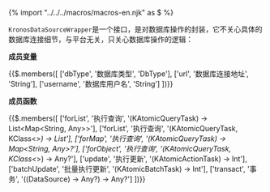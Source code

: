 {% import "../../../macros/macros-en.njk" as $ %}

`KronosDataSourceWrapper`是一个接口，是对数据库操作的封装，它不关心具体的数据库连接细节，与平台无关，只关心数据库操作的逻辑：

**成员变量**

{{$.members([
    ['dbType', '数据库类型', 'DbType'],
    ['url', '数据库连接地址', 'String'],
    ['username', '数据库用户名', 'String']
])}}

**成员函数**

{{$.members([
    ['forList', '执行查询', '(KAtomicQueryTask) -> List<Map<String, Any>>'],
    ['forList', '执行查询', '(KAtomicQueryTask, KClass<*>) -> List<Any>'],
    ['forMap', '执行查询', '(KAtomicQueryTask) -> Map<String, Any>?'],
    ['forObject', '执行查询', '(KAtomicQueryTask, KClass<*>) -> Any?'],
    ['update', '执行更新', '(KAtomicActionTask) -> Int'],
    ['batchUpdate', '批量执行更新', '(KAtomicBatchTask) -> Int'],
    ['transact', '事务', '((DataSource) -> Any?) -> Any?']
])}}
